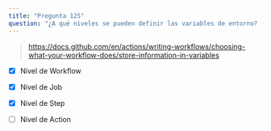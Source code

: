 ```yaml
---
title: "Pregunta 125"
question: "¿A qué niveles se pueden definir las variables de entorno? (Elija tres)"
---
```



> https://docs.github.com/en/actions/writing-workflows/choosing-what-your-workflow-does/store-information-in-variables
- [x] Nivel de Workflow
- [x] Nivel de Job
- [x] Nivel de Step
- [ ] Nivel de Action

